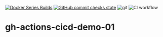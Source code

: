 [![Docker Series Builds](https://github.com/Vortex-ict/gh-actions-cicd-demo-01/actions/workflows/docker.yaml/badge.svg)](https://github.com/Vortex-ict/gh-actions-cicd-demo-01/actions/workflows/docker.yaml)
[![GitHub commit checks state](https://img.shields.io/github/checks-status/Vortex-ict/gh-actions-cicd-demo-01/96349aa)](https://github.com/Vortex-ict/gh-actions-cicd-demo-01/actions/workflows/docker.yaml)
![git](https://img.shields.io/github/license/Vortex-ict/gh-actions-cicd-demo-01?style=plastic)
![CI workflow](https://img.shields.io/github/workflow/status/vortex-ict/gh-actions-cicd-demo-01/actions/workflow/docker.yaml?label=ci&logo=github&style=plastic)

# gh-actions-cicd-demo-01
